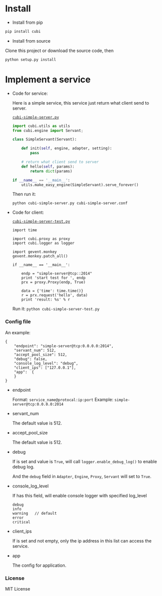 # Install

* Install from pip

```sh
pip install cubi
```

* Install from source

Clone this project or download the source code, then

```sh
python setup.py install
```

# Implement a service

* Code for service: 

    Here is a simple service, this service just return what client send to server.

    [`cubi-simple-server.py`](https://github.com/liaohuqiu/cube-rpc-python/blob/master/cubi-simple-server.py)


    ```python
    import cubi.utils as utils
    from cubi.engine import Servant;

    class SimpleServant(Servant):

        def init(self, engine, adapter, setting):
            pass

        # return what client send to server
        def hello(self, params):
            return dict(params)

    if __name__ == '__main__':
        utils.make_easy_engine(SimpleServant).serve_forever()
    ```

    Then run it: 
    
    ```
    python cubi-simple-server.py cubi-simple-server.conf
    ```

* Code for client:

    [`cubi-simple-server-test.py`](https://github.com/liaohuqiu/cube-rpc-python/blob/master/cubi-simple-server-test.py)

    ```
    import time

    import cubi.proxy as proxy
    import cubi.logger as logger

    import gevent.monkey
    gevent.monkey.patch_all()

    if __name__ == '__main__':

        endp = "simple-server@tcp::2014"
        print 'start test for ', endp
        prx = proxy.Proxy(endp, True)

        data = {'time': time.time()}
        r = prx.request('hello', data)
        print 'result: %s' % r
    ```

    Run it: `python cubi-simple-server-test.py`

### Config file

An example:

```
{
    "endpoint": "simple-server@tcp:0.0.0.0:2014",
    "servant_num": 512,
    "accept_pool_size": 512,
    "debug": false,
    "console_log_level": "debug",
    "client_ips": ["127.0.0.1"],
    "app":  {
    }
}
```

* endpoint

    Format: `service_name@protocal:ip:port`
    Example: `simple-server@tcp:0.0.0.0:2014`

* servant_num

    The default value is 512.

* accept_pool_size

    The default value is 512.

* debug

    If is set and value is `True`, will call `logger.enable_debug_log()` to enable debug log.

    And the `debug` field in `Adapter`, `Engine`, `Proxy`, `Servant` will set to `True`.

* console_log_level

    If has this field, will enable console logger with specified log_level

    ```
    debug
    info
    warning   // default
    error
    critical
    ```

* client_ips

    If is set and not empty, only the ip address in this list can access the service.

* app

    The config for application.

### License

MIT License
